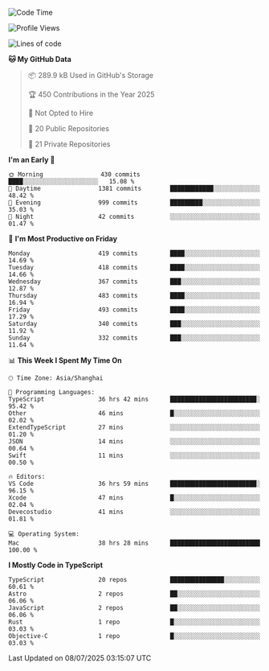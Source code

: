 <!--START_SECTION:waka-->
![Code Time](http://img.shields.io/badge/Code%20Time-3%2C815%20hrs%201%20min-blue)

![Profile Views](http://img.shields.io/badge/Profile%20Views-1-blue)

![Lines of code](https://img.shields.io/badge/From%20Hello%20World%20I%27ve%20Written-3.2%20million%20lines%20of%20code-blue)

**🐱 My GitHub Data** 

> 📦 289.9 kB Used in GitHub's Storage 
 > 
> 🏆 450 Contributions in the Year 2025
 > 
> 🚫 Not Opted to Hire
 > 
> 📜 20 Public Repositories 
 > 
> 🔑 21 Private Repositories 
 > 
**I'm an Early 🐤** 

```text
🌞 Morning                430 commits         ████░░░░░░░░░░░░░░░░░░░░░   15.08 % 
🌆 Daytime                1381 commits        ████████████░░░░░░░░░░░░░   48.42 % 
🌃 Evening                999 commits         █████████░░░░░░░░░░░░░░░░   35.03 % 
🌙 Night                  42 commits          ░░░░░░░░░░░░░░░░░░░░░░░░░   01.47 % 
```
📅 **I'm Most Productive on Friday** 

```text
Monday                   419 commits         ████░░░░░░░░░░░░░░░░░░░░░   14.69 % 
Tuesday                  418 commits         ████░░░░░░░░░░░░░░░░░░░░░   14.66 % 
Wednesday                367 commits         ███░░░░░░░░░░░░░░░░░░░░░░   12.87 % 
Thursday                 483 commits         ████░░░░░░░░░░░░░░░░░░░░░   16.94 % 
Friday                   493 commits         ████░░░░░░░░░░░░░░░░░░░░░   17.29 % 
Saturday                 340 commits         ███░░░░░░░░░░░░░░░░░░░░░░   11.92 % 
Sunday                   332 commits         ███░░░░░░░░░░░░░░░░░░░░░░   11.64 % 
```


📊 **This Week I Spent My Time On** 

```text
🕑︎ Time Zone: Asia/Shanghai

💬 Programming Languages: 
TypeScript               36 hrs 42 mins      ████████████████████████░   95.42 % 
Other                    46 mins             █░░░░░░░░░░░░░░░░░░░░░░░░   02.02 % 
ExtendTypeScript         27 mins             ░░░░░░░░░░░░░░░░░░░░░░░░░   01.20 % 
JSON                     14 mins             ░░░░░░░░░░░░░░░░░░░░░░░░░   00.64 % 
Swift                    11 mins             ░░░░░░░░░░░░░░░░░░░░░░░░░   00.50 % 

🔥 Editors: 
VS Code                  36 hrs 59 mins      ████████████████████████░   96.15 % 
Xcode                    47 mins             █░░░░░░░░░░░░░░░░░░░░░░░░   02.04 % 
Devecostudio             41 mins             ░░░░░░░░░░░░░░░░░░░░░░░░░   01.81 % 

💻 Operating System: 
Mac                      38 hrs 28 mins      █████████████████████████   100.00 % 
```

**I Mostly Code in TypeScript** 

```text
TypeScript               20 repos            ███████████████░░░░░░░░░░   60.61 % 
Astro                    2 repos             ██░░░░░░░░░░░░░░░░░░░░░░░   06.06 % 
JavaScript               2 repos             ██░░░░░░░░░░░░░░░░░░░░░░░   06.06 % 
Rust                     1 repo              █░░░░░░░░░░░░░░░░░░░░░░░░   03.03 % 
Objective-C              1 repo              █░░░░░░░░░░░░░░░░░░░░░░░░   03.03 % 
```




 Last Updated on 08/07/2025 03:15:07 UTC
<!--END_SECTION:waka-->